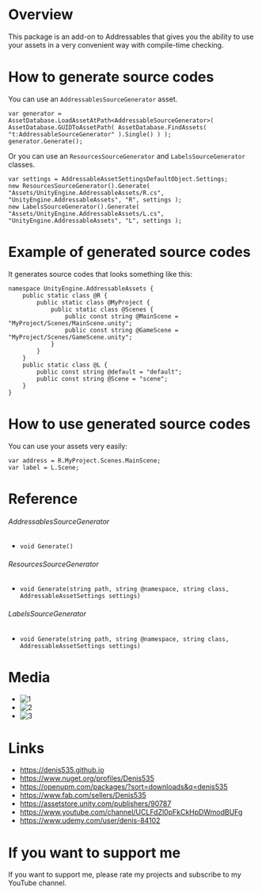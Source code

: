 # Overview
This package is an add-on to Addressables that gives you the ability to use your assets in a very convenient way with compile-time checking.

# How to generate source codes
You can use an `AddressablesSourceGenerator` asset.
```
var generator = AssetDatabase.LoadAssetAtPath<AddressableSourceGenerator>( AssetDatabase.GUIDToAssetPath( AssetDatabase.FindAssets( "t:AddressableSourceGenerator" ).Single() ) );
generator.Generate();
```
Or you can use an `ResourcesSourceGenerator` and `LabelsSourceGenerator` classes.
```
var settings = AddressableAssetSettingsDefaultObject.Settings;
new ResourcesSourceGenerator().Generate( "Assets/UnityEngine.AddressableAssets/R.cs", "UnityEngine.AddressableAssets", "R", settings );
new LabelsSourceGenerator().Generate( "Assets/UnityEngine.AddressableAssets/L.cs", "UnityEngine.AddressableAssets", "L", settings );
```

# Example of generated source codes
It generates source codes that looks something like this:
```
namespace UnityEngine.AddressableAssets {
    public static class @R {
        public static class @MyProject {
            public static class @Scenes {
                public const string @MainScene = "MyProject/Scenes/MainScene.unity";
                public const string @GameScene = "MyProject/Scenes/GameScene.unity";
            }
        }
    }
    public static class @L {
        public const string @default = "default";
        public const string @Scene = "scene";
    }
}
```

# How to use generated source codes
You can use your assets very easily:
```
var address = R.MyProject.Scenes.MainScene;
var label = L.Scene;
```

# Reference
###### AddressablesSourceGenerator
- ``void Generate()``

###### ResourcesSourceGenerator
- ``void Generate(string path, string @namespace, string class, AddressableAssetSettings settings)``

###### LabelsSourceGenerator
- ``void Generate(string path, string @namespace, string class, AddressableAssetSettings settings)``

# Media
- ![1](https://github.com/Denis535/UnityFramework/assets/7755015/a0cf834c-30cb-450b-bbc8-e3f5659b1950)
- ![2](https://github.com/Denis535/UnityFramework/assets/7755015/5c1d0ac7-c94d-4c06-bf03-75817e6294f7)
- ![3](https://github.com/Denis535/UnityFramework/assets/7755015/44e22d4f-58d4-4df0-92c7-4bc5f4ebe5f9)

# Links
- https://denis535.github.io
- https://www.nuget.org/profiles/Denis535
- https://openupm.com/packages/?sort=downloads&q=denis535
- https://www.fab.com/sellers/Denis535
- https://assetstore.unity.com/publishers/90787
- https://www.youtube.com/channel/UCLFdZl0pFkCkHpDWmodBUFg
- https://www.udemy.com/user/denis-84102

# If you want to support me
If you want to support me, please rate my projects and subscribe to my YouTube channel.
